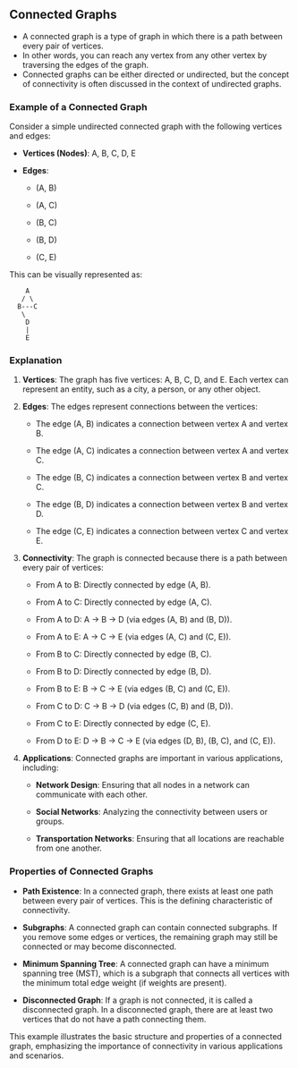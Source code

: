 ## Connected Graphs

- A connected graph is a type of graph in which there is a path between every pair of vertices. 
- In other words, you can reach any vertex from any other vertex by traversing the edges of the graph. 
- Connected graphs can be either directed or undirected, but the concept of connectivity is often discussed in the context of undirected graphs.

### Example of a Connected Graph

Consider a simple undirected connected graph with the following vertices and edges:

*   **Vertices (Nodes)**: A, B, C, D, E
    
*   **Edges**:
    
    *   (A, B)
        
    *   (A, C)
        
    *   (B, C)
        
    *   (B, D)
        
    *   (C, E)
        

This can be visually represented as:
```
    A
   / \
  B---C
   \
    D
    |
    E
```
### Explanation

1.  **Vertices**: The graph has five vertices: A, B, C, D, and E. Each vertex can represent an entity, such as a city, a person, or any other object.
    
2.  **Edges**: The edges represent connections between the vertices:
    
    *   The edge (A, B) indicates a connection between vertex A and vertex B.
        
    *   The edge (A, C) indicates a connection between vertex A and vertex C.
        
    *   The edge (B, C) indicates a connection between vertex B and vertex C.
        
    *   The edge (B, D) indicates a connection between vertex B and vertex D.
        
    *   The edge (C, E) indicates a connection between vertex C and vertex E.
        
3.  **Connectivity**: The graph is connected because there is a path between every pair of vertices:
    
    *   From A to B: Directly connected by edge (A, B).
        
    *   From A to C: Directly connected by edge (A, C).
        
    *   From A to D: A → B → D (via edges (A, B) and (B, D)).
        
    *   From A to E: A → C → E (via edges (A, C) and (C, E)).
        
    *   From B to C: Directly connected by edge (B, C).
        
    *   From B to D: Directly connected by edge (B, D).
        
    *   From B to E: B → C → E (via edges (B, C) and (C, E)).
        
    *   From C to D: C → B → D (via edges (C, B) and (B, D)).
        
    *   From C to E: Directly connected by edge (C, E).
        
    *   From D to E: D → B → C → E (via edges (D, B), (B, C), and (C, E)).
        
4.  **Applications**: Connected graphs are important in various applications, including:
    
    *   **Network Design**: Ensuring that all nodes in a network can communicate with each other.
        
    *   **Social Networks**: Analyzing the connectivity between users or groups.
        
    *   **Transportation Networks**: Ensuring that all locations are reachable from one another.
        

### Properties of Connected Graphs

*   **Path Existence**: In a connected graph, there exists at least one path between every pair of vertices. This is the defining characteristic of connectivity.
    
*   **Subgraphs**: A connected graph can contain connected subgraphs. If you remove some edges or vertices, the remaining graph may still be connected or may become disconnected.
    
*   **Minimum Spanning Tree**: A connected graph can have a minimum spanning tree (MST), which is a subgraph that connects all vertices with the minimum total edge weight (if weights are present).
    
*   **Disconnected Graph**: If a graph is not connected, it is called a disconnected graph. In a disconnected graph, there are at least two vertices that do not have a path connecting them.
    

This example illustrates the basic structure and properties of a connected graph, emphasizing the importance of connectivity in various applications and scenarios.